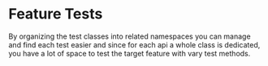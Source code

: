 # Feature Tests

By organizing the test classes into related namespaces you can manage and
find each test easier and since for each api a whole class is dedicated,
you have a lot of space to test the target feature with vary test methods.
